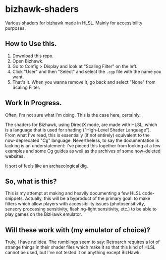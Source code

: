 # bizhawk-shaders
Various shaders for bizhawk made in HLSL.  Mainly for accessibility purposes.

## How to Use this.

1. Download this repo.
2. Open Bizhawk. 
3. Go to Config > Display and look at "Scaling Filter" on the left.  
4. Click "User" and then "Select" and select the `.cgp` file with the name you want.
5. That's it.  When you wanna remove it, go back and select "None" from Scaling Filter.

## Work In Progress.

Often, I'm not sure what I'm doing.  This is the case here, certainly.

The shaders for Bizhawk, using DirectX mode, are made with HLSL, which is a language that is used for shading ("High-Level Shader Language").  From what I've read, this is essentially (if not entirely) equivalent to the now-deprecated "Cg" language.  Nevertheless, to say the documentation is lacking is an understatement: I've pieced this together from looking at a few examples and some Cg guides as well as the archives of some now-deleted websites.

It sort of feels like an archaeological dig.

## So, what is this?

This is my attempt at making and heavily documenting a few HLSL code-snippets.  Actually, this will be a byproduct of the primary goal: to make filters which allow players with accessibility issues (photosensitivity, sensory processing sensitivity, flashing-light sensitivity, etc.) to be able to play games on the BizHawk emulator.

## Will these work with (my emulator of choice)?

Truly, I have no idea.  The rumblings seem to say: Retroarch requires a lot of strange things in their shader files which make it so that this kind of HLSL cannot be used, but I've not tested it on anything except BizHawk.